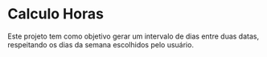# Calculo Horas

Este projeto tem como objetivo gerar um intervalo de dias entre duas datas, respeitando os dias da semana escolhidos pelo usuário.
